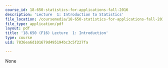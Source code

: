 ```yaml
---
course_id: 18-650-statistics-for-applications-fall-2016
description: 'Lecture  1: Introduction to Statistics'
file_location: /coursemedia/18-650-statistics-for-applications-fall-2016/7836ea6d101679d495194bc3c5f227fa_MIT18_650F16_Introduction.pdf
file_type: application/pdf
layout: pdf
title: '18.650 (F16) Lecture  1: Introduction'
type: course
uid: 7836ea6d101679d495194bc3c5f227fa

---
```

None